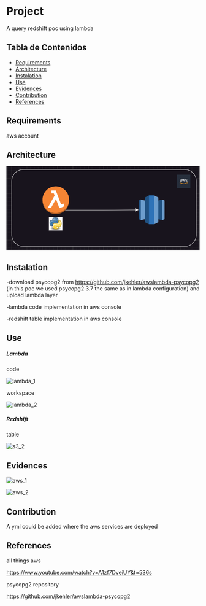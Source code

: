 # Project

A query redshift poc using lambda 


## Tabla de Contenidos

- [Requirements](#requirements)
- [Architecture](#architecture)
- [Instalation](#instalation)
- [Use](#use)
- [Evidences](#evidences)
- [Contribution](#contribution)
- [References](#references)


## Requirements

aws account

## Architecture

![architecture_1](./img/architecture_1.png)

## Instalation

-download psycopg2 from https://github.com/jkehler/awslambda-psycopg2 (in this poc we used psycopg2 3.7 the same as in lambda configuration) and upload lambda layer


-lambda code implementation in aws console

-redshift table implementation in aws console


## Use


##### Lambda

code

![lambda_1](./src/img/lambda_1.PNG)

workspace

![lambda_2](./src/img/lambda_2.PNG)

##### Redshift

table

![s3_2](./src/img/s3_2.PNG)


## Evidences



![aws_1](./src/img/aws_1.PNG)

![aws_2](./src/img/aws_2.PNG)


## Contribution

A yml could be added where the aws services are deployed

## References

all things aws

https://www.youtube.com/watch?v=A1zf7DveiUY&t=536s

psycopg2 repository

https://github.com/jkehler/awslambda-psycopg2